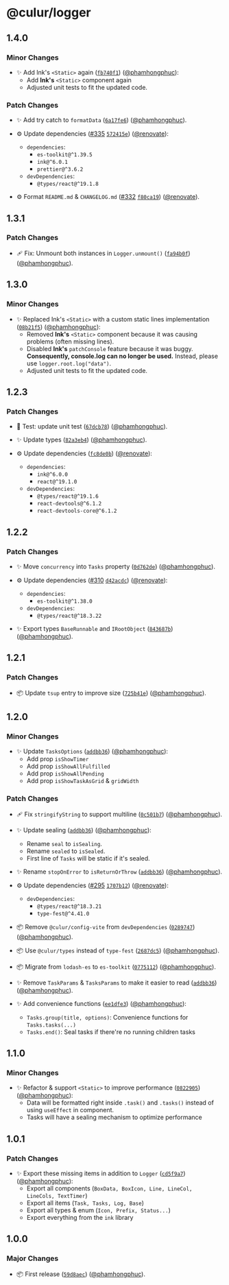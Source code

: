 # @culur/logger

## 1.4.0

### Minor Changes

- ✨ Add Ink's `<Static>` again ([`fb740f1`](https://github.com/culur/culur/commit/fb740f1c1c65127dbcc4752f7a30b8b6158c3c35)) ([@phamhongphuc](https://github.com/phamhongphuc)):
  - Add **Ink's** `<Static>` component again
  - Adjusted unit tests to fit the updated code.

### Patch Changes

- ✨ Add try catch to `formatData` ([`6a17fe6`](https://github.com/culur/culur/commit/6a17fe64b2a1dffe74cac33ddb01bba6463878e8)) ([@phamhongphuc](https://github.com/phamhongphuc)).

- ⚙️ Update dependencies ([#335](https://github.com/culur/culur/pull/335) [`572415e`](https://github.com/culur/culur/commit/572415eeba78abaa0283a9d7e5546f6d49a21c9c)) ([@renovate](https://github.com/apps/renovate)):
  - `dependencies`:
    - `es-toolkit@^1.39.5`
    - `ink@^6.0.1`
    - `prettier@^3.6.2`
  - `devDependencies`:
    - `@types/react@^19.1.8`

- ⚙️ Format `README.md` & `CHANGELOG.md` ([#332](https://github.com/culur/culur/pull/332) [`f80ca19`](https://github.com/culur/culur/commit/f80ca193496caa19abf584454b7740070c7ad7dc)) ([@renovate](https://github.com/apps/renovate)).

## 1.3.1

### Patch Changes

- 🩹 Fix: Unmount both instances in `Logger.unmount()` ([`fa94b0f`](https://github.com/culur/culur/commit/fa94b0f355b26fb151ffad0a3d2b7b1fa2ee1a23)) ([@phamhongphuc](https://github.com/phamhongphuc)).

## 1.3.0

### Minor Changes

- ✨ Replaced Ink's `<Static>` with a custom static lines implementation ([`08b21f5`](https://github.com/culur/culur/commit/08b21f5dd4db8dc76830cfaeb7d5fdf96337ab37)) ([@phamhongphuc](https://github.com/phamhongphuc)):
  - Removed **Ink's** `<Static>` component because it was causing problems (often missing lines).
  - Disabled **Ink's** `patchConsole` feature because it was buggy. **Consequently, console.log can no longer be used.** Instead, please use `logger.root.log("data")`.
  - Adjusted unit tests to fit the updated code.

## 1.2.3

### Patch Changes

- 🚨 Test: update unit test ([`67dcb78`](https://github.com/culur/culur/commit/67dcb78afb7542d6914e69aa5ef200761c49ba75)) ([@phamhongphuc](https://github.com/phamhongphuc)).

- ✨ Update types ([`82a3eb4`](https://github.com/culur/culur/commit/82a3eb4c7ae8b59754d0159dffd9824082041c90)) ([@phamhongphuc](https://github.com/phamhongphuc)).

- ⚙️ Update dependencies ([`fc8de0b`](https://github.com/culur/culur/commit/fc8de0b198a632694d0fe7546881faeb7082f49d)) ([@renovate](https://github.com/apps/renovate)):
  - `dependencies`:
    - `ink@^6.0.0`
    - `react@^19.1.0`
  - `devDependencies`:
    - `@types/react@^19.1.6`
    - `react-devtools@^6.1.2`
    - `react-devtools-core@^6.1.2`

## 1.2.2

### Patch Changes

- ✨ Move `concurrency` into `Tasks` property ([`0d762de`](https://github.com/culur/culur/commit/0d762dee29960b0977be376d0ec26de253612910)) ([@phamhongphuc](https://github.com/phamhongphuc)).

- ⚙️ Update dependencies ([#310](https://github.com/culur/culur/pull/310) [`d42acdc`](https://github.com/culur/culur/commit/d42acdcf95b3238cdabe79d81d2af93726f312ce)) ([@renovate](https://github.com/apps/renovate)):
  - `dependencies`:
    - `es-toolkit@^1.38.0`
  - `devDependencies`:
    - `@types/react@^18.3.22`

- ✨ Export types `BaseRunnable` and `IRootObject` ([`843687b`](https://github.com/culur/culur/commit/843687b43a3ed96293b09a4b8cb55ba8d39f87bf)) ([@phamhongphuc](https://github.com/phamhongphuc)).

## 1.2.1

### Patch Changes

- 📦 Update `tsup` entry to improve size ([`725b41e`](https://github.com/culur/culur/commit/725b41ece53848a0135540d7cb4c5e617fabec89)) ([@phamhongphuc](https://github.com/phamhongphuc)).

## 1.2.0

### Minor Changes

- ✨ Update `TasksOptions` ([`addbb36`](https://github.com/culur/culur/commit/addbb3641e15e4d8049ef8fac87b1d7f7e4c0edc)) ([@phamhongphuc](https://github.com/phamhongphuc)):
  - Add prop `isShowTimer`
  - Add prop `isShowAllFulfilled`
  - Add prop `isShowAllPending`
  - Add prop `isShowTaskAsGrid` & `gridWidth`

### Patch Changes

- 🩹 Fix `stringifyString` to support multiline ([`0c501b7`](https://github.com/culur/culur/commit/0c501b74ec86112e638b35940f7a096beae3c1bb)) ([@phamhongphuc](https://github.com/phamhongphuc)).

- ✨ Update sealing ([`addbb36`](https://github.com/culur/culur/commit/addbb3641e15e4d8049ef8fac87b1d7f7e4c0edc)) ([@phamhongphuc](https://github.com/phamhongphuc)):
  - Rename `seal` to `isSealing`.
  - Rename `sealed` to `isSealed`.
  - First line of `Tasks` will be static if it's sealed.

- ✨ Rename `stopOnError` to `isReturnOrThrow` ([`addbb36`](https://github.com/culur/culur/commit/addbb3641e15e4d8049ef8fac87b1d7f7e4c0edc)) ([@phamhongphuc](https://github.com/phamhongphuc)).

- ⚙️ Update dependencies ([#295](https://github.com/culur/culur/pull/295) [`1707b12`](https://github.com/culur/culur/commit/1707b12cca15a9d694238cb8264f1b0c423455ee)) ([@renovate](https://github.com/apps/renovate)):
  - `devDependencies`:
    - `@types/react@^18.3.21`
    - `type-fest@^4.41.0`

- 📦 Remove `@culur/config-vite` from `devDependencies` ([`0289747`](https://github.com/culur/culur/commit/02897471b2b06f5330428fc1247158afb7365cc4)) ([@phamhongphuc](https://github.com/phamhongphuc)).

- 📦 Use `@culur/types` instead of `type-fest` ([`2687dc5`](https://github.com/culur/culur/commit/2687dc5b6c789c89bd83cf3c0b86bba5e590918b)) ([@phamhongphuc](https://github.com/phamhongphuc)).

- 📦 Migrate from `lodash-es` to `es-toolkit` ([`0775112`](https://github.com/culur/culur/commit/07751126f036ad60fe5cc594c4a4474af04e2d00)) ([@phamhongphuc](https://github.com/phamhongphuc)).

- ✨ Remove `TaskParams` & `TasksParams` to make it easier to read ([`addbb36`](https://github.com/culur/culur/commit/addbb3641e15e4d8049ef8fac87b1d7f7e4c0edc)) ([@phamhongphuc](https://github.com/phamhongphuc)).

- ✨ Add convenience functions ([`ee1dfe3`](https://github.com/culur/culur/commit/ee1dfe338d03d16e37c648c91ede2c7e26ccea74)) ([@phamhongphuc](https://github.com/phamhongphuc)):
  - `Tasks.group(title, options)`: Convenience functions for `Tasks.tasks(...)`
  - `Tasks.end()`: Seal tasks if there're no running children tasks

## 1.1.0

### Minor Changes

- ✨ Refactor & support `<Static>` to improve performance ([`0822905`](https://github.com/culur/culur/commit/0822905b0f4a15c9eb607ad211e0c831a2570cd2)) ([@phamhongphuc](https://github.com/phamhongphuc)):
  - Data will be formatted right inside `.task()` and `.tasks()` instead of using `useEffect` in component.
  - Tasks will have a sealing mechanism to optimize performance

## 1.0.1

### Patch Changes

- ✨ Export these missing items in addition to `Logger` ([`cd5f9a7`](https://github.com/culur/culur/commit/cd5f9a784807afd8d03ba3025b86e5e914e56cc0)) ([@phamhongphuc](https://github.com/phamhongphuc)):
  - Export all components (`BoxData, BoxIcon, Line, LineCol, LineCols, TextTimer`)
  - Export all items (`Task, Tasks, Log, Base`)
  - Export all types & enum (`Icon, Prefix, Status...`)
  - Export everything from the `ink` library

## 1.0.0

### Major Changes

- 📦 First release ([`59d8aec`](https://github.com/culur/culur/commit/59d8aec66ad4e204cc722f17a82c389a62282f19)) ([@phamhongphuc](https://github.com/phamhongphuc)).
